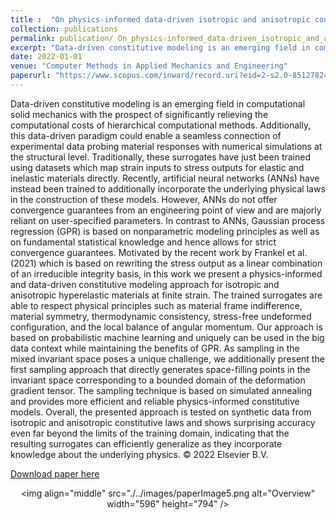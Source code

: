 ```yaml
---
title :  "On physics-informed data-driven isotropic and anisotropic constitutive models through probabilistic machine learning and space-filling sampling"
collection: publications 
permalink: publication/ On_physics-informed_data-driven_isotropic_and_anisotropic_constitutive_models_through_probabilistic_machine_learning_and_space-filling_sampling
excerpt: "Data-driven constitutive modeling is an emerging field in computational solid mechanics with the prospect of significantly relieving the computational costs of hierarchical computational methods. Additionally, this data-driven paradigm could enable a seamless connection of experimental data probing material responses with numerical simulations at the structural level. Traditionally, these surrogates have just been trained using datasets which map strain inputs to stress outputs for elastic and inelastic materials directly. Recently, artificial neural networks (ANNs) have instead been trained to additionally incorporate the underlying physical laws in the construction of these models. However, ANNs do not offer convergence guarantees from an engineering point of view and are majorly reliant on user-specified parameters. In contrast to ANNs, Gaussian process regression (GPR) is based on nonparametric modeling principles as well as on fundamental statistical knowledge and hence allows for strict convergence guarantees. Motivated by the recent work by Frankel et al. (2021) which is based on rewriting the stress output as a linear combination of an irreducible integrity basis, in this work we present a physics-informed and data-driven constitutive modeling approach for isotropic and anisotropic hyperelastic materials at finite strain. The trained surrogates are able to respect physical principles such as material frame indifference, material symmetry, thermodynamic consistency, stress-free undeformed configuration, and the local balance of angular momentum. Our approach is based on probabilistic machine learning and uniquely can be used in the big data context while maintaining the benefits of GPR. As sampling in the mixed invariant space poses a unique challenge, we additionally present the first sampling approach that directly generates space-filling points in the invariant space corresponding to a bounded domain of the deformation gradient tensor. The sampling technique is based on simulated annealing and provides more efficient and reliable physics-informed constitutive models. Overall, the presented approach is tested on synthetic data from isotropic and anisotropic constitutive laws and shows surprising accuracy even far beyond the limits of the training domain, indicating that the resulting surrogates can efficiently generalize as they incorporate knowledge about the underlying physics. © 2022 Elsevier B.V."
date: 2022-01-01
venue: "Computer Methods in Applied Mechanics and Engineering"
paperurl: "https://www.scopus.com/inward/record.uri?eid=2-s2.0-85127824112&doi=10.1016%2fj.cma.2022.114915&partnerID=40&md5=7e9f2fa683fb0259e1fd1171dee611de"
---
```

Data-driven constitutive modeling is an emerging field in computational solid mechanics with the prospect of significantly relieving the computational costs of hierarchical computational methods. Additionally, this data-driven paradigm could enable a seamless connection of experimental data probing material responses with numerical simulations at the structural level. Traditionally, these surrogates have just been trained using datasets which map strain inputs to stress outputs for elastic and inelastic materials directly. Recently, artificial neural networks (ANNs) have instead been trained to additionally incorporate the underlying physical laws in the construction of these models. However, ANNs do not offer convergence guarantees from an engineering point of view and are majorly reliant on user-specified parameters. In contrast to ANNs, Gaussian process regression (GPR) is based on nonparametric modeling principles as well as on fundamental statistical knowledge and hence allows for strict convergence guarantees. Motivated by the recent work by Frankel et al. (2021) which is based on rewriting the stress output as a linear combination of an irreducible integrity basis, in this work we present a physics-informed and data-driven constitutive modeling approach for isotropic and anisotropic hyperelastic materials at finite strain. The trained surrogates are able to respect physical principles such as material frame indifference, material symmetry, thermodynamic consistency, stress-free undeformed configuration, and the local balance of angular momentum. Our approach is based on probabilistic machine learning and uniquely can be used in the big data context while maintaining the benefits of GPR. As sampling in the mixed invariant space poses a unique challenge, we additionally present the first sampling approach that directly generates space-filling points in the invariant space corresponding to a bounded domain of the deformation gradient tensor. The sampling technique is based on simulated annealing and provides more efficient and reliable physics-informed constitutive models. Overall, the presented approach is tested on synthetic data from isotropic and anisotropic constitutive laws and shows surprising accuracy even far beyond the limits of the training domain, indicating that the resulting surrogates can efficiently generalize as they incorporate knowledge about the underlying physics. © 2022 Elsevier B.V.
 
[Download paper here](https://www.scopus.com/inward/record.uri?eid=2-s2.0-85127824112&doi=10.1016%2fj.cma.2022.114915&partnerID=40&md5=7e9f2fa683fb0259e1fd1171dee611de)<p align="center"><img align="middle" src="./../images/paperImage5.png alt="Overview" width="596" height="794" /></p>